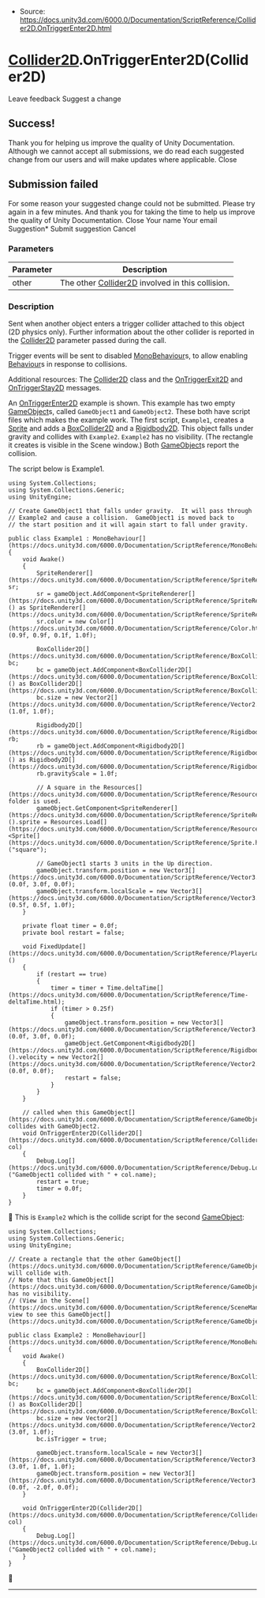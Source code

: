 * Source: https://docs.unity3d.com/6000.0/Documentation/ScriptReference/Collider2D.OnTriggerEnter2D.html

#  [Collider2D](https://docs.unity3d.com/6000.0/Documentation/ScriptReference/Collider2D.html).OnTriggerEnter2D(Collider2D)
Leave feedback
Suggest a change
## Success!
Thank you for helping us improve the quality of Unity Documentation. Although we cannot accept all submissions, we do read each suggested change from our users and will make updates where applicable.
Close
## Submission failed
For some reason your suggested change could not be submitted. Please <a>try again</a> in a few minutes. And thank you for taking the time to help us improve the quality of Unity Documentation.
Close
Your name Your email Suggestion* Submit suggestion
Cancel
### Parameters
Parameter | Description  
---|---  
other | The other [Collider2D](https://docs.unity3d.com/6000.0/Documentation/ScriptReference/Collider2D.html) involved in this collision.  
### Description
Sent when another object enters a trigger collider attached to this object (2D physics only).
Further information about the other collider is reported in the [Collider2D](https://docs.unity3d.com/6000.0/Documentation/ScriptReference/Collider2D.html) parameter passed during the call.  
  
Trigger events will be sent to disabled [MonoBehaviour](https://docs.unity3d.com/6000.0/Documentation/ScriptReference/MonoBehaviour.html)s, to allow enabling [Behaviour](https://docs.unity3d.com/6000.0/Documentation/ScriptReference/Behaviour.html)s in response to collisions.  
  
Additional resources: The [Collider2D](https://docs.unity3d.com/6000.0/Documentation/ScriptReference/Collider2D.html) class and the [OnTriggerExit2D](https://docs.unity3d.com/6000.0/Documentation/ScriptReference/Collider2D.OnTriggerExit2D.html) and [OnTriggerStay2D](https://docs.unity3d.com/6000.0/Documentation/ScriptReference/Collider2D.OnTriggerStay2D.html) messages.  
  
An [OnTriggerEnter2D](https://docs.unity3d.com/6000.0/Documentation/ScriptReference/Collider2D.OnTriggerEnter2D.html) example is shown. This example has two empty [GameObject](https://docs.unity3d.com/6000.0/Documentation/ScriptReference/GameObject.html)s, called `GameObject1` and `GameObject2`. These both have script files which makes the example work. The first script, `Example1`, creates a [Sprite](https://docs.unity3d.com/6000.0/Documentation/ScriptReference/Sprite.html) and adds a [BoxCollider2D](https://docs.unity3d.com/6000.0/Documentation/ScriptReference/BoxCollider2D.html) and a [Rigidbody2D](https://docs.unity3d.com/6000.0/Documentation/ScriptReference/Rigidbody2D.html). This object falls under gravity and collides with `Example2`. `Example2` has no visibility. (The rectangle it creates is visible in the Scene window.) Both [GameObject](https://docs.unity3d.com/6000.0/Documentation/ScriptReference/GameObject.html)s report the collision.  
  
The script below is Example1.
```
using System.Collections;
using System.Collections.Generic;
using UnityEngine;  
  
// Create GameObject1 that falls under gravity.  It will pass through
// Example2 and cause a collision.  GameObject1 is moved back to
// the start position and it will again start to fall under gravity.  
  
public class Example1 : MonoBehaviour[](https://docs.unity3d.com/6000.0/Documentation/ScriptReference/MonoBehaviour.html)
{
    void Awake()
    {
        SpriteRenderer[](https://docs.unity3d.com/6000.0/Documentation/ScriptReference/SpriteRenderer.html) sr;
        sr = gameObject.AddComponent<SpriteRenderer[](https://docs.unity3d.com/6000.0/Documentation/ScriptReference/SpriteRenderer.html)>() as SpriteRenderer[](https://docs.unity3d.com/6000.0/Documentation/ScriptReference/SpriteRenderer.html);
        sr.color = new Color[](https://docs.unity3d.com/6000.0/Documentation/ScriptReference/Color.html)(0.9f, 0.9f, 0.1f, 1.0f);  
  
        BoxCollider2D[](https://docs.unity3d.com/6000.0/Documentation/ScriptReference/BoxCollider2D.html) bc;
        bc = gameObject.AddComponent<BoxCollider2D[](https://docs.unity3d.com/6000.0/Documentation/ScriptReference/BoxCollider2D.html)>() as BoxCollider2D[](https://docs.unity3d.com/6000.0/Documentation/ScriptReference/BoxCollider2D.html);
        bc.size = new Vector2[](https://docs.unity3d.com/6000.0/Documentation/ScriptReference/Vector2.html)(1.0f, 1.0f);  
  
        Rigidbody2D[](https://docs.unity3d.com/6000.0/Documentation/ScriptReference/Rigidbody2D.html) rb;
        rb = gameObject.AddComponent<Rigidbody2D[](https://docs.unity3d.com/6000.0/Documentation/ScriptReference/Rigidbody2D.html)>() as Rigidbody2D[](https://docs.unity3d.com/6000.0/Documentation/ScriptReference/Rigidbody2D.html);
        rb.gravityScale = 1.0f;  
  
        // A square in the Resources[](https://docs.unity3d.com/6000.0/Documentation/ScriptReference/Resources.html) folder is used.
        gameObject.GetComponent<SpriteRenderer[](https://docs.unity3d.com/6000.0/Documentation/ScriptReference/SpriteRenderer.html)>().sprite = Resources.Load[](https://docs.unity3d.com/6000.0/Documentation/ScriptReference/Resources.Load.html)<Sprite[](https://docs.unity3d.com/6000.0/Documentation/ScriptReference/Sprite.html)>("square");  
  
        // GameObject1 starts 3 units in the Up direction.
        gameObject.transform.position = new Vector3[](https://docs.unity3d.com/6000.0/Documentation/ScriptReference/Vector3.html)(0.0f, 3.0f, 0.0f);
        gameObject.transform.localScale = new Vector3[](https://docs.unity3d.com/6000.0/Documentation/ScriptReference/Vector3.html)(0.5f, 0.5f, 1.0f);
    }  
  
    private float timer = 0.0f;
    private bool restart = false;  
  
    void FixedUpdate[](https://docs.unity3d.com/6000.0/Documentation/ScriptReference/PlayerLoop.FixedUpdate.html)()
    {
        if (restart == true)
        {
            timer = timer + Time.deltaTime[](https://docs.unity3d.com/6000.0/Documentation/ScriptReference/Time-deltaTime.html);
            if (timer > 0.25f)
            {
                gameObject.transform.position = new Vector3[](https://docs.unity3d.com/6000.0/Documentation/ScriptReference/Vector3.html)(0.0f, 3.0f, 0.0f);
                gameObject.GetComponent<Rigidbody2D[](https://docs.unity3d.com/6000.0/Documentation/ScriptReference/Rigidbody2D.html)>().velocity = new Vector2[](https://docs.unity3d.com/6000.0/Documentation/ScriptReference/Vector2.html)(0.0f, 0.0f);
                restart = false;
            }
        }
    }  
  
    // called when this GameObject[](https://docs.unity3d.com/6000.0/Documentation/ScriptReference/GameObject.html) collides with GameObject2.
    void OnTriggerEnter2D(Collider2D[](https://docs.unity3d.com/6000.0/Documentation/ScriptReference/Collider2D.html) col)
    {
        Debug.Log[](https://docs.unity3d.com/6000.0/Documentation/ScriptReference/Debug.Log.html)("GameObject1 collided with " + col.name);
        restart = true;
        timer = 0.0f;
    }
}

```

This is `Example2` which is the collide script for the second [GameObject](https://docs.unity3d.com/6000.0/Documentation/ScriptReference/GameObject.html):
```
using System.Collections;
using System.Collections.Generic;
using UnityEngine;  
  
// Create a rectangle that the other GameObject[](https://docs.unity3d.com/6000.0/Documentation/ScriptReference/GameObject.html) will collide with.
// Note that this GameObject[](https://docs.unity3d.com/6000.0/Documentation/ScriptReference/GameObject.html) has no visibility.
// (View in the Scene[](https://docs.unity3d.com/6000.0/Documentation/ScriptReference/SceneManagement.Scene.html) view to see this GameObject[](https://docs.unity3d.com/6000.0/Documentation/ScriptReference/GameObject.html).)  
  
public class Example2 : MonoBehaviour[](https://docs.unity3d.com/6000.0/Documentation/ScriptReference/MonoBehaviour.html)
{
    void Awake()
    {
        BoxCollider2D[](https://docs.unity3d.com/6000.0/Documentation/ScriptReference/BoxCollider2D.html) bc;
        bc = gameObject.AddComponent<BoxCollider2D[](https://docs.unity3d.com/6000.0/Documentation/ScriptReference/BoxCollider2D.html)>() as BoxCollider2D[](https://docs.unity3d.com/6000.0/Documentation/ScriptReference/BoxCollider2D.html);
        bc.size = new Vector2[](https://docs.unity3d.com/6000.0/Documentation/ScriptReference/Vector2.html)(3.0f, 1.0f);
        bc.isTrigger = true;  
  
        gameObject.transform.localScale = new Vector3[](https://docs.unity3d.com/6000.0/Documentation/ScriptReference/Vector3.html)(3.0f, 1.0f, 1.0f);
        gameObject.transform.position = new Vector3[](https://docs.unity3d.com/6000.0/Documentation/ScriptReference/Vector3.html)(0.0f, -2.0f, 0.0f);
    }  
  
    void OnTriggerEnter2D(Collider2D[](https://docs.unity3d.com/6000.0/Documentation/ScriptReference/Collider2D.html) col)
    {
        Debug.Log[](https://docs.unity3d.com/6000.0/Documentation/ScriptReference/Debug.Log.html)("GameObject2 collided with " + col.name);
    }
}

```

* * *
